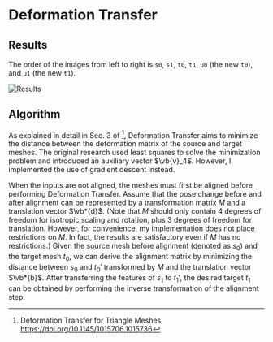 # Deformation Transfer

## Results

The order of the images from left to right is `s0`, `s1`, `t0`, `t1`, `u0` (the new `t0`), and `u1` (the new `t1`).

![Results](https://cdn.liblaf.me/github.com/tiny-mesh-viewer/demo/face.png)

## Algorithm

As explained in detail in Sec. 3 of [^1], Deformation Transfer aims to minimize the distance between the deformation matrix of the source and target meshes. The original research used least squares to solve the minimization problem and introduced an auxiliary vector $\vb{v}_4$. However, I implemented the use of gradient descent instead.

When the inputs are not aligned, the meshes must first be aligned before performing Deformation Transfer. Assume that the pose change before and after alignment can be represented by a transformation matrix $M$ and a translation vector $\vb*{d}$. (Note that $M$ should only contain 4 degrees of freedom for isotropic scaling and rotation, plus 3 degrees of freedom for translation. However, for convenience, my implementation does not place restrictions on $M$. In fact, the results are satisfactory even if $M$ has no restrictions.) Given the source mesh before alignment (denoted as $s_0$) and the target mesh $t_0$, we can derive the alignment matrix by minimizing the distance between $s_0$ and $t_0'$ transformed by $M$ and the translation vector $\vb*{b}$. After transferring the features of $s_1$ to $t_1'$, the desired target $t_1$ can be obtained by performing the inverse transformation of the alignment step.

[^1]: Deformation Transfer for Triangle Meshes <https://doi.org/10.1145/1015706.1015736>
